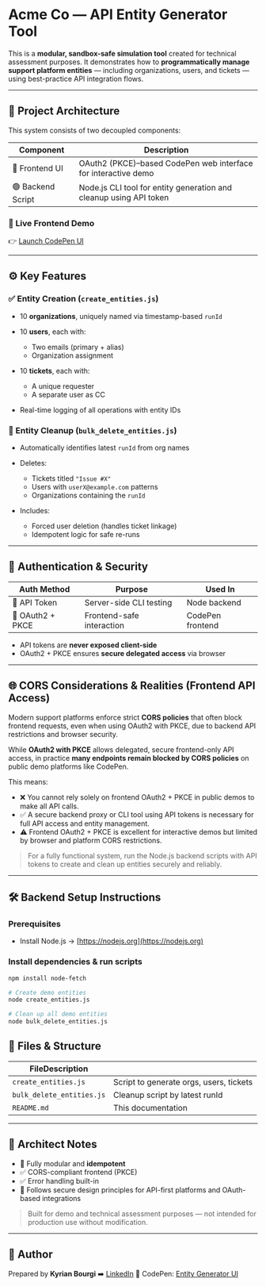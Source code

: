 # Acme Co — API Entity Generator Tool

This is a **modular, sandbox-safe simulation tool** created for technical assessment purposes.
It demonstrates how to **programmatically manage support platform entities** — including organizations, users, and tickets — using best-practice API integration flows.

---

## 🧩 Project Architecture

This system consists of two decoupled components:

| Component         | Description                                                        |
| ----------------- | ------------------------------------------------------------------ |
| 🔵 Frontend UI    | OAuth2 (PKCE)–based CodePen web interface for interactive demo     |
| 🟢 Backend Script | Node.js CLI tool for entity generation and cleanup using API token |

### 🔗 Live Frontend Demo

👉 [Launch CodePen UI](https://codepen.io/Kyrian-Bourgi/pen/empBQbe)

---

## ⚙️ Key Features

### ✅ Entity Creation (`create_entities.js`)

* 10 **organizations**, uniquely named via timestamp-based `runId`
* 10 **users**, each with:

  * Two emails (primary + alias)
  * Organization assignment
* 10 **tickets**, each with:

  * A unique requester
  * A separate user as CC
* Real-time logging of all operations with entity IDs

### 🧹 Entity Cleanup (`bulk_delete_entities.js`)

* Automatically identifies latest `runId` from org names
* Deletes:

  * Tickets titled `"Issue #X"`
  * Users with `userX@example.com` patterns
  * Organizations containing the `runId`
* Includes:

  * Forced user deletion (handles ticket linkage)
  * Idempotent logic for safe re-runs

---

## 🔐 Authentication & Security

| Auth Method      | Purpose                   | Used In          |
| ---------------- | ------------------------- | ---------------- |
| 🔑 API Token     | Server-side CLI testing   | Node backend     |
| 🔐 OAuth2 + PKCE | Frontend-safe interaction | CodePen frontend |

* API tokens are **never exposed client-side**
* OAuth2 + PKCE ensures **secure delegated access** via browser

---

## 🌐 CORS Considerations & Realities (Frontend API Access)

Modern support platforms enforce strict **CORS policies** that often block frontend requests, even when using OAuth2 with PKCE, due to backend API restrictions and browser security.

While **OAuth2 with PKCE** allows delegated, secure frontend-only API access, in practice **many endpoints remain blocked by CORS policies** on public demo platforms like CodePen.

This means:

* ❌ You cannot rely solely on frontend OAuth2 + PKCE in public demos to make all API calls.
* ✅ A secure backend proxy or CLI tool using API tokens is necessary for full API access and entity management.
* ⚠️ Frontend OAuth2 + PKCE is excellent for interactive demos but limited by browser and platform CORS restrictions.

> For a fully functional system, run the Node.js backend scripts with API tokens to create and clean up entities securely and reliably.

---

## 🛠 Backend Setup Instructions

### Prerequisites

* Install Node.js → [https://nodejs.org](https://nodejs.org)

### Install dependencies & run scripts

```bash
npm install node-fetch

# Create demo entities
node create_entities.js

# Clean up all demo entities
node bulk_delete_entities.js
```

## 📁 Files & Structure

| FileDescription           |                                         |
| ------------------------- | --------------------------------------- |
| `create_entities.js`      | Script to generate orgs, users, tickets |
| `bulk_delete_entities.js` | Cleanup script by latest runId          |
| `README.md`               | This documentation                      |

---

## 🧠 Architect Notes

* 🔄 Fully modular and **idempotent**
* ✅ CORS-compliant frontend (PKCE)
* ✅ Error handling built-in
* 🎯 Follows secure design principles for API-first platforms and OAuth-based integrations

> Built for demo and technical assessment purposes — not intended for production use without modification.

---

## 👤 Author

Prepared by **Kyrian Bourgi**
➡️ [LinkedIn](https://www.linkedin.com/in/kyrian-bourgi-715200b3/)
🎯 CodePen: [Entity Generator UI](https://codepen.io/Kyrian-Bourgi/pen/empBQbe)
